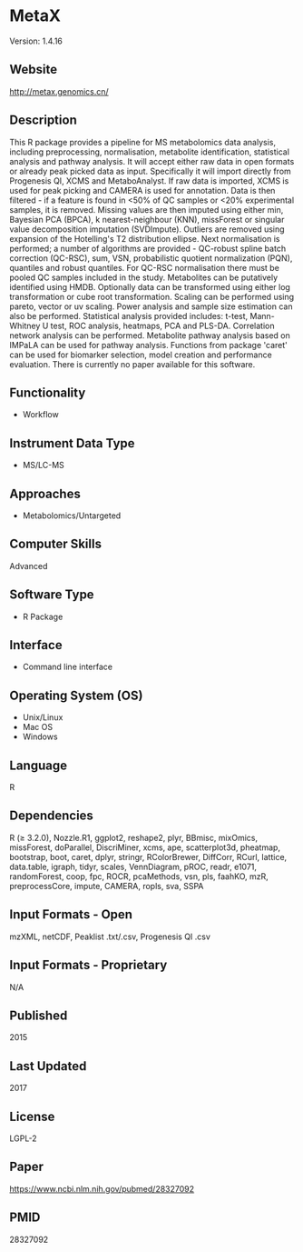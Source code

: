 # MetaX

Version: 1.4.16

## Website
http://metax.genomics.cn/

## Description
This R package provides a pipeline for MS metabolomics data analysis, including preprocessing, normalisation, metabolite identification, statistical analysis and pathway analysis. It will accept either raw data in open formats or already peak picked data as input. Specifically it will import directly from Progenesis QI, XCMS and MetaboAnalyst. If raw data is imported, XCMS is used for peak picking and CAMERA is used for annotation. Data is then filtered - if a feature is found in <50% of QC samples or <20% experimental samples, it is removed. Missing values are then imputed using either min, Bayesian PCA (BPCA), k nearest-neighbour (KNN), missForest or singular value decomposition imputation (SVDImpute). Outliers are removed using expansion of the Hotelling's T2 distribution ellipse. Next normalisation is performed; a number of algorithms are provided - QC-robust spline batch correction (QC-RSC), sum, VSN, probabilistic quotient normalization (PQN), quantiles and robust quantiles. For QC-RSC normalisation there must be pooled QC samples included in the study. Metabolites can be putatively identified using HMDB. Optionally data can be transformed using either log transformation or cube root transformation. Scaling can be performed using pareto, vector or uv scaling. Power analysis and sample size estimation can also be performed. Statistical analysis provided includes: t-test, Mann-Whitney U test, ROC analysis, heatmaps, PCA and PLS-DA. Correlation network analysis can be performed. Metabolite pathway analysis based on IMPaLA can be used for pathway analysis. Functions from package 'caret' can be used for biomarker selection, model creation and performance evaluation. There is currently no paper available for this software.

## Functionality
- Workflow

## Instrument Data Type
- MS/LC-MS

## Approaches
- Metabolomics/Untargeted

## Computer Skills
Advanced

## Software Type
- R Package

## Interface
- Command line interface

## Operating System (OS)
- Unix/Linux
- Mac OS
- Windows

## Language
R

## Dependencies
R (≥ 3.2.0), Nozzle.R1, ggplot2, reshape2, plyr, BBmisc, mixOmics, missForest, doParallel, DiscriMiner, xcms, ape, scatterplot3d, pheatmap, bootstrap, boot, caret, dplyr, stringr, RColorBrewer, DiffCorr, RCurl, lattice, data.table, igraph, tidyr, scales, VennDiagram, pROC, readr, e1071, randomForest, coop, fpc, ROCR, pcaMethods, vsn, pls, faahKO, mzR, preprocessCore, impute, CAMERA, ropls, sva, SSPA

## Input Formats - Open
mzXML, netCDF, Peaklist .txt/.csv, Progenesis QI .csv

## Input Formats - Proprietary
N/A

## Published
2015

## Last Updated
2017

## License
LGPL-2

## Paper
https://www.ncbi.nlm.nih.gov/pubmed/28327092

## PMID
28327092
